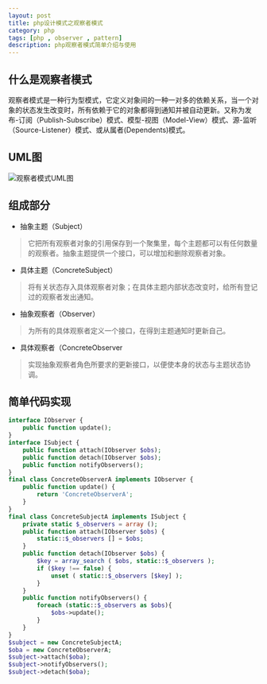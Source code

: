```yaml
---
layout: post
title: php设计模式之观察者模式
category: php
tags: [php , observer , pattern]
description: php观察者模式简单介绍与使用
---
```


## 什么是观察者模式
观察者模式是一种行为型模式，它定义对象间的一种一对多的依赖关系，当一个对象的状态发生改变时，所有依赖于它的对象都得到通知并被自动更新。又称为发布-订阅（Publish-Subscribe）模式、模型-视图（Model-View）模式、源-监听（Source-Listener）模式、或从属者(Dependents)模式。

## UML图
![观察者模式UML图][1]

## 组成部分

- 抽象主题（Subject）
 
> 它把所有观察者对象的引用保存到一个聚集里，每个主题都可以有任何数量的观察者。抽象主题提供一个接口，可以增加和删除观察者对象。

- 具体主题（ConcreteSubject）
 
> 将有关状态存入具体观察者对象；在具体主题内部状态改变时，给所有登记过的观察者发出通知。

- 抽象观察者（Observer）
 
> 为所有的具体观察者定义一个接口，在得到主题通知时更新自己。

- 具体观察者（ConcreteObserver
 
> 实现抽象观察者角色所要求的更新接口，以便使本身的状态与主题状态协调。

## 简单代码实现
```php
interface IObserver {
	public function update();
}
interface ISubject {
	public function attach(IObserver $obs);
	public function detach(IObserver $obs);
	public function notifyObservers();
}
final class ConcreteObserverA implements IObserver {
	public function update() {
		return 'ConcreteObserverA';
	}
}
final class ConcreteSubjectA implements ISubject {
	private static $_observers = array ();
	public function attach(IObserver $obs) {
		static::$_observers [] = $obs;
	}
	public function detach(IObserver $obs) {
		$key = array_search ( $obs, static::$_observers );
		if ($key !== false) {
			unset ( static::$_observers [$key] );
		}
	}
	public function notifyObservers() {
		foreach (static::$_observers as $obs){
			$obs->update();
		}
	}
}
$subject = new ConcreteSubjectA;
$oba = new ConcreteObserverA;
$subject->attach($oba);
$subject->notifyObservers();
$subject->detach($oba);
```

  [1]: http://chuantu.biz/t2/10/1435048144x-1376440080.png
